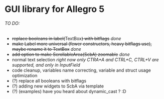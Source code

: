 # GUI library for Allegro 5

###### TO DO:
  - ~~replace booleans in label(~~TextBox~~) with bitflags~~ *done*
  - ~~make Label more universal (fewer constructors, heavy bitflags use), maybe rename it to TextBox~~ *done*
  - ~~add option to make ScrollableArea(ScbA) zoomable~~ *done*
  - normal text selection *right now only CTRA+A and CTRL+C, CTRL+V are supported, and only in InputField*
  - code cleanup, variables name correcting, variable and struct usage optimization 
  - (?) replace all booleans with bitflags
  - (?) adding new widgets to ScbA via template
  - (?) (examples) have you heard about dynamic_cast ? :D 